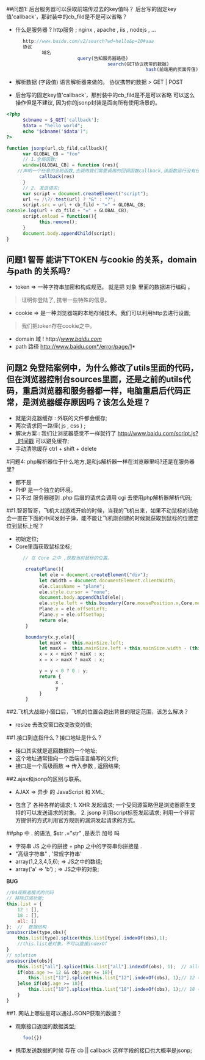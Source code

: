 ##问题1: 后台服务器可以获取前端传过去的key值吗？ 后台写的固定key值'callback'，那封装中的cb_fild是不是可以省略？

* 什么是服务器 ? http服务 ;  nginx , apache , iis , nodejs , ...
```javascript
      http://www.baidu.com/v2/search?wd=hello&p=10#aaa
      协议  
             域名 
                          query(告知服务器路径)
                                     search(GET协议携带的数据) 
                                                   hash(前端用的页面传值)
```
* 解析数据 (字段值) 语言解析器来做的。
      协议携带的数据 > GET | POST 


* 后台写的固定key值'callback'，那封装中的cb_fild是不是可以省略
      可以这么操作但是不建议, 因为你的jsonp封装是面向所有使用场景的。
```php
<?php
      $cbname = $_GET['callback'];
      $data = "hello world";
      echo "$cbname('$data')";
?>
```
```javascript
function jsonp(url,cb_fild,callback){
      var GLOBAL_CB = "foo"
      // 1.全局函数;
      window[GLOBAL_CB] = function (res){
	//声明一个任意的全局函数,去调用我们需要调用的回调函数callback,该函数运行没有任何结果，只是用来传值
            callback(res)
      }
      // 2. 发送请求; 
      var script = document.createElement("script");
      url += /\?/.test(url) ? "&" : "?";
      script.src = url + cb_fild + "=" + GLOBAL_CB;
console.log(url + cb_fild + "=" + GLOBAL_CB);
      script.onload = function(){
            this.remove();
      }
      document.body.appendChild(script);
}
```


## 问题1  智哥 能讲下TOKEN 与cookie 的关系，domain与path 的关系吗?

* token => 一种字符串加密和构成规范。 就是把 对象 里面的数据进行编码 。
> 证明你登陆了, 携带一些特殊的信息。

* cookie => 是一种浏览器端的本地存储技术。我们可以利用http去进行设置;
> 我们把token存在cookie之中。

* domain 域 !  http://*www.baidu.com*
* path   路径  http://www.baidu.com*/error/page/1*

## 问题2  免登陆案例中，为什么修改了utils里面的代码，但在浏览器控制台sources里面，还是之前的utils代码，重启浏览器和服务器都一样，电脑重启后代码正常，是浏览器缓存原因吗？该怎么处理？

* 就是浏览器缓存 : 外联的文件都会缓存; 
* 两次请求同一路径( js , css ) ; 
* 解决方案 : 我们让浏览器感觉不一样就行了 http://www.baidu.com/script.js?_时间戳 可以避免缓存;
* 手动清除缓存 ctrl + shift + delete 



#问题4:  php解析器位于什么地方,是和js解析器一样在浏览器里吗?还是在服务器里?

* 都不是
* PHP 是一个独立的环境。 
* 只不过 服务器碰到 .php 后缀的请求会调用 cgi 去使用php解析器解析代码;

##1.智哥智哥，飞机大战游戏开始的时候，当我的飞机出来，如果不动鼠标的话他会一直在下面的中间发射子弹，能不能让飞机刚创建的时候就获取到鼠标的位置定位到鼠标上呢？

* 初始定位;
* Core里面获取鼠标坐标;
```javascript
      // 在 Core 之中 ,获取当前鼠标的位置。

       createPlane(){
            let ele = document.createElement("div");
            let cWidth = document.documentElement.clientWidth;
            ele.className = "plane";
            ele.style.cursor = "none";
            document.body.appendChild(ele);
            ele.style.left = this.boundary(Core.mousePosition.x,Core.mousePosition.y,ele).x + "px";
            Plane.x = ele.offsetLeft;
            Plane.y = ele.offsetTop;
            return ele;
       }

       boundary(x,y,ele){
            let minX =  this.mainSize.left;
            let maxX =  this.mainSize.left + this.mainSize.width - (this.eleSize ? this.eleSize.width : ele.offsetWidth)  ;
            x = x < minX ? minX : x;
            x = x > maxX ? maxX : x;

            y = y < 0 ? 0 : y;
            return {
                  x ,
                  y 
            }
       }    

```

##2.飞机大战缩小窗口后，飞机的位置会跑出背景的限定范围，该怎么解决？

* resize 去改变窗口改变改变的值;


##1.接口到底指什么？接口地址是什么？

* 接口其实就是返回数据的一个地址;
* 这个地址通常指向一个后端语言编写的文件;
* 接口是一个高级函数 => 传入参数 , 返回结果;

##2.ajax和jsonp的区别与联系。

* AJAX => 异步 的 JavaScript 和 XML;

* 包含了 各种各样的请求;
      1. XHR 发起请求;  一个受同源策略但是浏览器原生支持的可以发送请求的对象。
      2. jsonp 利用script标签发起请求; 利用一个非官方提供的方式利用官方规则的漏洞发起请求的方式。


 ##php 中 . 的语法, $str .="str" ,是表示 加号 吗

   * 字符串 JS 之中的拼接 +  php 之中的字符串你拼接是 .
   * "高级字符串" , '常规字符串'
   * array(1,2,3,4,5,6); => JS之中的数组;
   * array('a' => 'b') ; => JS之中的对象;

 **BUG**

```javascript
//04观察者模式的代码
// 移除订阅功能;
this.list = { 
    12 : [],
    18 : [],
    all: []
};  //  数据结构
unsubscribe(type,obs){ 
    this.list[type].splice(this.list[type].indexOf(obs),1);  
    //this.list是对象，不可以直接indexOf
}
// solution 
unsubscribe(obs){ 
    this.list["all"].splice(this.list["all"].indexOf(obs), 1);  // all中删除
    if(obs.age >= 12 && obj.age <= 18){
        this.list["12"].splice(this.list["12"].indexOf(obs), 1);// 12 中删除
    }else if(obj.age >= 18){
        this.list["18"].splice(this.list["18"].indexOf(obs), 1);// 18 中删除
    }
}

```


##1. 网站上哪些是可以通过JSONP获取的数据？

* 观察接口返回的数据类型;

```javascript
      foo({})
```
* 携带发送数据的时候 存在  cb || callback 这样字段的接口也大概率是jsonp;

